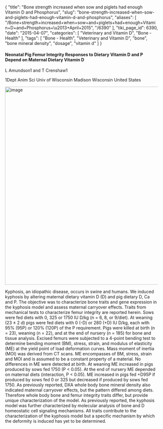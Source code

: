 {
    "title": "Bone strength increased when sow and piglets had enough Vitamin D and Phosphorus",
    "slug": "bone-strength-increased-when-sow-and-piglets-had-enough-vitamin-d-and-phosphorus",
    "aliases": [
        "/Bone+strength+increased+when+sow+and+piglets+had+enough+Vitamin+D+and+Phosphorus+\u2013+April+2015",
        "/6390"
    ],
    "tiki_page_id": 6390,
    "date": "2015-04-07",
    "categories": [
        "Veterinary and Vitamin D",
        "Bone - Health"
    ],
    "tags": [
        "Bone - Health",
        "Veterinary and Vitamin D",
        "bone",
        "bone mineral density",
        "dosage",
        "vitamin d"
    ]
}


#### Neonatal Pig Femur Integrity Responses to Dietary Vitamin D and P Depend on Maternal Dietary Vitamin D

L Amundson1 and T Crenshaw1

1Dept Anim Sci Univ of Wisconsin Madison Wisconsin United States

<img src="https://d1bk1kqxc0sym.cloudfront.net/attachments/jpeg/bone-strength.jpg" alt="image" width="650">

Kyphosis, an idiopathic disease, occurs in swine and humans. We induced kyphosis by altering maternal dietary vitamin D (D) and pig dietary D, Ca and P. The objective was to characterize bone traits and gene expression in the kyphosis model and assess maternal carryover effects. Traits from mechanical tests to characterize femur integrity are reported herein. Sows were fed diets with 0, 325 or 1750 IU D/kg (n = 6, 8, or 9/diet). At weaning (23 ± 2 d) pigs were fed diets with 0 (-D) or 280 (+D) IU D/kg, each with 95% (95P) or 120% (120P) of the P requirement. Pigs were killed at birth (n = 23), weaning (n = 22), and at the end of nursery (n = 185) for bone and tissue analysis. Excised femurs were subjected to a 4-point bending test to determine bending moment (BM), stress, strain, and modulus of elasticity (ME) at the yield point of load deformation curves. Mass moment of inertia (MOI) was derived from CT scans. ME encompasses of BM, stress, strain and MOI and is assumed to be a constant property of a material. No differences in ME were detected at birth. At weaning ME increased in pigs produced by sows fed 1750 (P < 0.05). At the end of nursery ME depended on maternal diets (interaction, P < 0.05). ME increased in pigs fed +D95P if produced by sows fed 0 or 325 but decreased if produced by sows fed 1750. As previously reported, DXA whole body bone mineral density also indicated maternal carryover effects, but the pattern differed among diets. Therefore whole body bone and femur integrity traits differ, but provide unique characterization of the model. As previously reported, the kyphosis model was further characterized by molecular analysis of bone and D homeostatic cell signaling mechanisms. All traits contribute to the characterization of the kyphosis model but a specific mechanism by which the deformity is induced has yet to be determined.